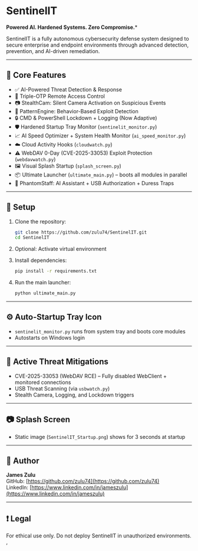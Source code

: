 
# SentinelIT

**Powered AI. Hardened Systems. Zero Compromise.***

SentinelIT is a fully autonomous cybersecurity defense system designed to secure enterprise and endpoint environments through advanced detection, prevention, and AI-driven remediation.

---

## 🧠 Core Features

- ✅ AI-Powered Threat Detection & Response
- 🔐 Triple-OTP Remote Access Control
- 📷 StealthCam: Silent Camera Activation on Suspicious Events
- 🧬 PatternEngine: Behavior-Based Exploit Detection
- 🔒 CMD & PowerShell Lockdown + Logging (Now Adaptive)
- 🛡️ Hardened Startup Tray Monitor (`sentinelit_monitor.py`)
- 📈 AI Speed Optimizer + System Health Monitor (`ai_speed_monitor.py`)
- ☁️ Cloud Activity Hooks (`cloudwatch.py`)
- ⚠️ WebDAV 0-Day (CVE-2025-33053) Exploit Protection (`webdavwatch.py`)
- 🖼️ Visual Splash Startup (`splash_screen.py`)
- 📦 Ultimate Launcher (`ultimate_main.py`) – boots all modules in parallel
- 🧠 PhantomStaff: AI Assistant + USB Authorization + Duress Traps

---

## 🔧 Setup

1. Clone the repository:
   ```bash
   git clone https://github.com/zulu74/SentinelIT.git
   cd SentinelIT
   ```

2. Optional: Activate virtual environment
3. Install dependencies:
   ```bash
   pip install -r requirements.txt
   ```

4. Run the main launcher:
   ```bash
   python ultimate_main.py
   ```

---

## ⚙️ Auto-Startup Tray Icon

- `sentinelit_monitor.py` runs from system tray and boots core modules
- Autostarts on Windows login

---

## 🛑 Active Threat Mitigations

- CVE-2025-33053 (WebDAV RCE) – Fully disabled WebClient + monitored connections
- USB Threat Scanning (via `usbwatch.py`)
- Stealth Camera, Logging, and Lockdown triggers

---

## 📷 Splash Screen

- Static image (`SentinelIT_Startup.png`) shows for 3 seconds at startup

---

## 👤 Author

**James Zulu**  
GitHub: [https://github.com/zulu74](https://github.com/zulu74)  
LinkedIn: [https://www.linkedin.com/in/jameszulu](https://www.linkedin.com/in/jameszulu)

---

## ❗ Legal

For ethical use only. Do not deploy SentinelIT in unauthorized environments.
,